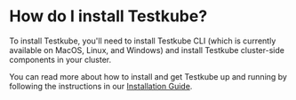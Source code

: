 # How do I install Testkube?

To install Testkube, you'll need to install Testkube CLI (which is currently available on MacOS, Linux, and Windows) and install Testkube cluster-side components in your cluster.

You can read more about how to install and get Testkube up and running by following the instructions in our [Installation Guide](../getting-started/overview.md).

